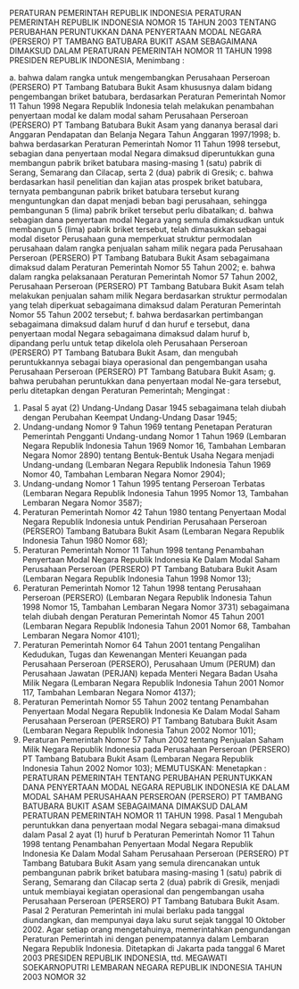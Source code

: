  PERATURAN PEMERINTAH REPUBLIK INDONESIA PERATURAN PEMERINTAH REPUBLIK INDONESIA NOMOR 15 TAHUN 2003 TENTANG PERUBAHAN PERUNTUKKAN DANA PENYERTAAN MODAL NEGARA (PERSERO) PT TAMBANG BATUBARA BUKIT ASAM SEBAGAIMANA DIMAKSUD DALAM PERATURAN PEMERINTAH NOMOR 11 TAHUN 1998 PRESIDEN REPUBLIK INDONESIA,
Menimbang :

a. bahwa dalam rangka untuk mengembangkan Perusahaan Perseroan (PERSERO) PT Tambang Batubara Bukit Asam khususnya dalam bidang pengembangan briket batubara, berdasarkan Peraturan Pemerintah Nomor 11 Tahun 1998 Negara Republik Indonesia telah melakukan penambahan penyertaan modal ke dalam modal saham Perusahaan Perseroan (PERSERO) PT Tambang Batubara Bukit Asam yang dananya berasal dari Anggaran Pendapatan dan Belanja Negara Tahun Anggaran 1997/1998;
b. bahwa berdasarkan Peraturan Pemerintah Nomor 11 Tahun 1998 tersebut, sebagian dana penyertaan modal Negara dimaksud diperuntukkan guna membangun pabrik briket batubara masing-masing 1 (satu) pabrik di Serang, Semarang dan Cilacap, serta 2 (dua) pabrik di Gresik;
c. bahwa berdasarkan hasil penelitian dan kajian atas prospek briket batubara, ternyata pembangunan pabrik briket batubara tersebut kurang menguntungkan dan dapat menjadi beban bagi perusahaan, sehingga pembangunan 5 (lima) pabrik briket tersebut perlu dibatalkan;
d. bahwa sebagian dana penyertaan modal Negara yang semula dimaksudkan untuk membangun 5 (lima) pabrik briket tersebut, telah dimasukkan sebagai modal disetor Perusahaan guna memperkuat struktur permodalan perusahaan dalam rangka penjualan saham milik negara pada Perusahaan Perseroan (PERSERO) PT Tambang Batubara Bukit Asam sebagaimana dimaksud dalam Peraturan Pemerintah Nomor 55 Tahun 2002;
e. bahwa dalam rangka pelaksanaan Peraturan Pemerintah Nomor 57 Tahun 2002, Perusahaan Perseroan (PERSERO) PT Tambang Batubara Bukit Asam telah melakukan penjualan saham milik Negara berdasarkan struktur permodalan yang telah diperkuat sebagaimana dimaksud dalam Peraturan Pemerintah Nomor 55 Tahun 2002 tersebut;
f. bahwa berdasarkan pertimbangan sebagaimana dimaksud dalam huruf d dan huruf e tersebut, dana penyertaan modal Negara sebagaimana dimaksud dalam huruf b, dipandang perlu untuk tetap dikelola oleh Perusahaan Perseroan (PERSERO) PT Tambang Batubara Bukit Asam, dan mengubah peruntukkannya sebagai biaya operasional dan pengembangan usaha Perusahaan Perseroan (PERSERO) PT Tambang Batubara Bukit Asam;
g. bahwa perubahan peruntukkan dana penyertaan modal Ne-gara tersebut, perlu ditetapkan dengan Peraturan Pemerintah;
Mengingat :

1. Pasal 5 ayat (2) Undang-Undang Dasar 1945 sebagaimana telah diubah dengan Perubahan Keempat Undang-Undang Dasar 1945;
2. Undang-undang Nomor 9 Tahun 1969 tentang Penetapan Peraturan Pemerintah Pengganti Undang-undang Nomor 1 Tahun 1969 (Lembaran Negara Republik Indonesia Tahun 1969 Nomor 16, Tambahan Lembaran Negara Nomor 2890) tentang Bentuk-Bentuk Usaha Negara menjadi Undang-undang (Lembaran Negara Republik Indonesia Tahun 1969 Nomor 40, Tambahan Lembaran Negara Nomor 2904);
3. Undang-undang Nomor 1 Tahun 1995 tentang Perseroan Terbatas (Lembaran Negara Republik Indonesia Tahun 1995 Nomor 13, Tambahan Lembaran Negara Nomor 3587);
4. Peraturan Pemerintah Nomor 42 Tahun 1980 tentang Penyertaan Modal Negara Republik Indonesia untuk Pendirian Perusahaan Perseroan (PERSERO) Tambang Batubara Bukit Asam (Lembaran Negara Republik Indonesia Tahun 1980 Nomor 68);
5. Peraturan Pemerintah Nomor 11 Tahun 1998 tentang Penambahan Penyertaan Modal Negara Republik Indonesia Ke Dalam Modal Saham Perusahaan Perseroan (PERSERO) PT Tambang Batubara Bukit Asam (Lembaran Negara Republik Indonesia Tahun 1998 Nomor 13);
6. Peraturan Pemerintah Nomor 12 Tahun 1998 tentang Perusahaan Perseroan (PERSERO) (Lembaran Negara Republik Indonesia Tahun 1998 Nomor 15, Tambahan Lembaran Negara Nomor 3731) sebagaimana telah diubah dengan Peraturan Pemerintah Nomor 45 Tahun 2001 (Lembaran Negara Republik Indonesia Tahun 2001 Nomor 68, Tambahan Lembaran Negara Nomor 4101);
7. Peraturan Pemerintah Nomor 64 Tahun 2001 tentang Pengalihan Kedudukan, Tugas dan Kewenangan Menteri Keuangan pada Perusahaan Perseroan (PERSERO), Perusahaan Umum (PERUM) dan Perusahaan Jawatan (PERJAN) kepada Menteri Negara Badan Usaha Milik Negara (Lembaran Negara Republik Indonesia Tahun 2001 Nomor 117, Tambahan Lembaran Negara Nomor 4137);
8. Peraturan Pemerintah Nomor 55 Tahun 2002 tentang Penambahan Penyertaan Modal Negara Republik Indonesia Ke Dalam Modal Saham Perusahaan Perseroan (PERSERO) PT Tambang Batubara Bukit Asam (Lembaran Negara Republik Indonesia Tahun 2002 Nomor 101);
9. Peraturan Pemerintah Nomor 57 Tahun 2002 tentang Penjualan Saham Milik Negara Republik Indonesia pada Perusahaan Perseroan (PERSERO) PT Tambang Batubara Bukit Asam (Lembaran Negara Republik Indonesia Tahun 2002 Nomor 103);
MEMUTUSKAN:
 Menetapkan : PERATURAN PEMERINTAH TENTANG PERUBAHAN PERUNTUKKAN DANA PENYERTAAN MODAL NEGARA REPUBLIK INDONESIA KE DALAM MODAL SAHAM PERUSAHAAN PERSEROAN (PERSERO) PT TAMBANG BATUBARA BUKIT ASAM SEBAGAIMANA DIMAKSUD DALAM PERATURAN PEMERINTAH NOMOR 11 TAHUN 1998.
Pasal 1
Mengubah peruntukkan dana penyertaan modal Negara sebagai-mana dimaksud dalam Pasal 2 ayat (1) huruf b Peraturan Pemerintah Nomor 11 Tahun 1998 tentang Penambahan Penyertaan Modal Negara Republik Indonesia Ke Dalam Modal Saham Perusahaan Perseroan (PERSERO) PT Tambang Batubara Bukit Asam yang semula direncanakan untuk pembangunan pabrik briket batubara masing-masing 1 (satu) pabrik di Serang, Semarang dan Cilacap serta 2 (dua) pabrik di Gresik, menjadi untuk membiayai kegiatan operasional dan pengembangan usaha Perusahaan Perseroan (PERSERO) PT Tambang Batubara Bukit Asam.
Pasal 2
Peraturan Pemerintah ini mulai berlaku pada tanggal diundangkan, dan mempunyai daya laku surut sejak tanggal 10 Oktober 2002.
Agar setiap orang mengetahuinya, memerintahkan pengundangan Peraturan Pemerintah ini dengan penempatannya dalam Lembaran Negara Republik Indonesia. Ditetapkan di Jakarta pada tanggal 6 Maret 2003 PRESIDEN REPUBLIK INDONESIA, ttd. MEGAWATI SOEKARNOPUTRI LEMBARAN NEGARA REPUBLIK INDONESIA TAHUN 2003 NOMOR 32